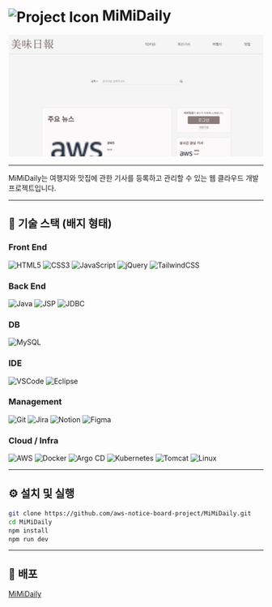 # <h1 align="left"><img src="https://aws-board-project.s3.ap-northeast-2.amazonaws.com/%ED%85%8C%EC%8A%A4%ED%8A%B8+%EC%9D%B4%EB%AF%B8%EC%A7%80.png" alt="Project Icon" width="40" style="vertical-align:middle;"> MiMiDaily</h1>

![Project Main](/main.png)

---

MiMiDaily는 여행지와 맛집에 관한 기사를 등록하고 관리할 수 있는 웹 클라우드 개발 프로젝트입니다.

---

## 🧩 기술 스택 (배지 형태)

### Front End

![HTML5](https://img.shields.io/badge/HTML5-E34F26?logo=html5&logoColor=white) ![CSS3](https://img.shields.io/badge/CSS3-1572B6?logo=css3&logoColor=white) ![JavaScript](https://img.shields.io/badge/JavaScript-F7DF1E?logo=javascript&logoColor=black) ![jQuery](https://img.shields.io/badge/jQuery-0769AD?logo=jquery&logoColor=white) ![TailwindCSS](https://img.shields.io/badge/TailwindCSS-38B2AC?logo=tailwind-css&logoColor=white)

### Back End

![Java](https://img.shields.io/badge/Java-007396?logo=java&logoColor=white) ![JSP](https://img.shields.io/badge/JSP-000000?logo=java&logoColor=white) ![JDBC](https://img.shields.io/badge/JDBC-005A9C?logo=database&logoColor=white)

### DB

![MySQL](https://img.shields.io/badge/MySQL-4479A1?logo=mysql&logoColor=white)

### IDE

![VSCode](https://img.shields.io/badge/VSCode-007ACC?logo=visual-studio-code&logoColor=white) ![Eclipse](https://img.shields.io/badge/Eclipse-2C2255?logo=eclipseide&logoColor=white)

### Management

![Git](https://img.shields.io/badge/Git-F05032?logo=git&logoColor=white) ![Jira](https://img.shields.io/badge/Jira-0052CC?logo=jira&logoColor=white) ![Notion](https://img.shields.io/badge/Notion-000000?logo=notion&logoColor=white) ![Figma](https://img.shields.io/badge/Figma-F24E1E?logo=figma&logoColor=white)

### Cloud / Infra

![AWS](https://img.shields.io/badge/AWS-232F3E?logo=amazon-aws&logoColor=white) ![Docker](https://img.shields.io/badge/Docker-2496ED?logo=docker&logoColor=white) ![Argo CD](https://img.shields.io/badge/ArgoCD-6E4A9E?logo=argocd&logoColor=white) ![Kubernetes](https://img.shields.io/badge/Kubernetes-326CE5?logo=kubernetes&logoColor=white) ![Tomcat](https://img.shields.io/badge/Tomcat-F8DC75?logo=apache-tomcat&logoColor=black) ![Linux](https://img.shields.io/badge/Linux-FCC624?logo=linux&logoColor=black)

---

## ⚙️ 설치 및 실행

```bash
git clone https://github.com/aws-notice-board-project/MiMiDaily.git
cd MiMiDaily
npm install
npm run dev
```

---

## 🔗 배포

[MiMiDaily](http://mimidaily.shop/)
